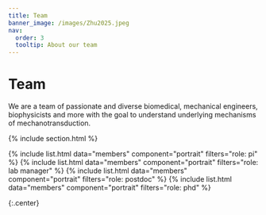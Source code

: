 ```yaml
---
title: Team
banner_image: /images/Zhu2025.jpeg
nav:
  order: 3
  tooltip: About our team
---
```


# <i class="fas fa-users"></i>Team

We are a team of passionate and diverse biomedical, mechanical engineers, biophysicists and more with the goal to understand underlying mechanisms of mechanotransduction. 

{% include section.html %}

{% include list.html
   data="members"
   component="portrait"
   filters="role: pi"
%}
{% include list.html
   data="members"
   component="portrait"
   filters="role: lab manager"
%}
{% include list.html
   data="members"
   component="portrait"
   filters="role: postdoc"
%}
{% include list.html
   data="members"
   component="portrait"
   filters="role: phd"
%}

{:.center}
